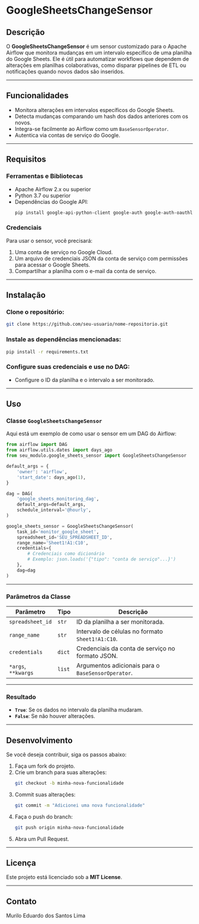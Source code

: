 
# GoogleSheetsChangeSensor

## Descrição
O **GoogleSheetsChangeSensor** é um sensor customizado para o Apache Airflow que monitora mudanças em um intervalo específico de uma planilha do Google Sheets. Ele é útil para automatizar workflows que dependem de alterações em planilhas colaborativas, como disparar pipelines de ETL ou notificações quando novos dados são inseridos.

---

## Funcionalidades
- Monitora alterações em intervalos específicos do Google Sheets.
- Detecta mudanças comparando um hash dos dados anteriores com os novos.
- Integra-se facilmente ao Airflow como um `BaseSensorOperator`.
- Autentica via contas de serviço do Google.

---

## Requisitos

### Ferramentas e Bibliotecas
- Apache Airflow 2.x ou superior
- Python 3.7 ou superior
- Dependências do Google API:
  ```bash
  pip install google-api-python-client google-auth google-auth-oauthlib google-auth-httplib2
  ```

### Credenciais
Para usar o sensor, você precisará:
1. Uma conta de serviço no Google Cloud.
2. Um arquivo de credenciais JSON da conta de serviço com permissões para acessar o Google Sheets.
3. Compartilhar a planilha com o e-mail da conta de serviço.

---

## Instalação

### Clone o repositório:
```bash
git clone https://github.com/seu-usuario/nome-repositorio.git
```

### Instale as dependências mencionadas:
```bash
pip install -r requirements.txt
```

### Configure suas credenciais e use no DAG:
- Configure o ID da planilha e o intervalo a ser monitorado.

---

## Uso

### Classe `GoogleSheetsChangeSensor`
Aqui está um exemplo de como usar o sensor em um DAG do Airflow:

```python
from airflow import DAG
from airflow.utils.dates import days_ago
from seu_modulo.google_sheets_sensor import GoogleSheetsChangeSensor

default_args = {
    'owner': 'airflow',
    'start_date': days_ago(1),
}

dag = DAG(
    'google_sheets_monitoring_dag',
    default_args=default_args,
    schedule_interval='@hourly',
)

google_sheets_sensor = GoogleSheetsChangeSensor(
    task_id='monitor_google_sheet',
    spreadsheet_id='SEU_SPREADSHEET_ID',
    range_name='Sheet1!A1:C10',
    credentials={
        # Credenciais como dicionário
        # Exemplo: json.loads('{"tipo": "conta de serviço"...}')
    },
    dag=dag
)
```

---

### Parâmetros da Classe

| Parâmetro          | Tipo   | Descrição                                                                 |
|---------------------|--------|---------------------------------------------------------------------------|
| `spreadsheet_id`    | `str`  | ID da planilha a ser monitorada.                                          |
| `range_name`        | `str`  | Intervalo de células no formato `Sheet1!A1:C10`.                         |
| `credentials`       | `dict` | Credenciais da conta de serviço no formato JSON.                         |
| `*args`, `**kwargs` | `list` | Argumentos adicionais para o `BaseSensorOperator`.                       |

---

### Resultado
- **`True`**: Se os dados no intervalo da planilha mudaram.
- **`False`**: Se não houver alterações.

---

## Desenvolvimento

Se você deseja contribuir, siga os passos abaixo:

1. Faça um fork do projeto.
2. Crie um branch para suas alterações:
   ```bash
   git checkout -b minha-nova-funcionalidade
   ```
3. Commit suas alterações:
   ```bash
   git commit -m "Adicionei uma nova funcionalidade"
   ```
4. Faça o push do branch:
   ```bash
   git push origin minha-nova-funcionalidade
   ```
5. Abra um Pull Request.

---

## Licença
Este projeto está licenciado sob a **MIT License**.

---

## Contato
Murilo Eduardo dos Santos Lima  

